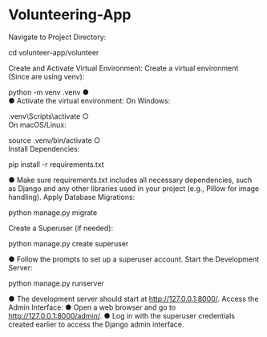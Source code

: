 # Volunteering-App
Navigate to Project Directory:

cd volunteer-app/volunteer

Create and Activate Virtual Environment:
Create a virtual environment (Since are using venv):

python -m venv .venv
●	
●	Activate the virtual environment:
On Windows:

.venv\Scripts\activate
○	
On macOS/Linux:

source .venv/bin/activate
○	
Install Dependencies:

pip install -r requirements.txt

●	Make sure requirements.txt includes all necessary dependencies, such as Django and any other libraries used in your project (e.g., Pillow for image handling).
Apply Database Migrations:

python manage.py migrate

Create a Superuser (if needed):

python manage.py create superuser

●	Follow the prompts to set up a superuser account.
Start the Development Server:

python manage.py runserver

●	The development server should start at http://127.0.0.1:8000/.
Access the Admin Interface:
●	Open a web browser and go to http://127.0.0.1:8000/admin/.
●	Log in with the superuser credentials created earlier to access the Django admin interface.
